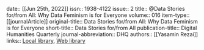 date:: [[Jun 25th, 2022]]
issn:: 1938-4122
issue:: 2
title:: @Data Stories for/from All: Why Data Feminism is for Everyone
volume:: 016
item-type:: [[journalArticle]]
original-title:: Data Stories for/from All: Why Data Feminism is for Everyone
short-title:: Data Stories for/from All
publication-title:: Digital Humanities Quarterly
journal-abbreviation:: DHQ
authors:: [[Yasamin Rezai]]
links:: [Local library](zotero://select/groups/2386895/items/XS27YEHM), [Web library](https://www.zotero.org/groups/2386895/items/XS27YEHM)
